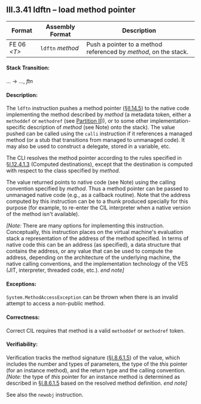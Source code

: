 ## III.3.41 ldftn &ndash; load method pointer

 | Format | Assembly Format | Description
 | ---- | ---- | ----
 | FE 06 _\<T\>_ | `ldftn` _method_ | Push a pointer to a method referenced by _method_, on the stack.

#### Stack Transition:

&hellip; &rarr; &hellip;, _ftn_

#### Description:

The `ldftn` instruction pushes a method pointer (§[II.14.5](ii.14.5-method-pointers.md)) to the native code implementing the method described by _method_ (a metadata token, either a `methoddef` or `methodref` (see [Partition II](#todo-missing-hyperlink))), or to some other implementation-specific description of _method_ (see Note) onto the stack). The value pushed can be called using the `calli` instruction if it references a managed method (or a stub that transitions from managed to unmanaged code). It may also be used to construct a delegate, stored in a variable, etc.

The CLI resolves the method pointer according to the rules specified in §[I.12.4.1.3](i.12.4.1.3-computed-destinations.md) (Computed destinations), except that the destination is computed with respect to the class specified by _method_.

The value returned points to native code (see Note) using the calling convention specified by _method_. Thus a method pointer can be passed to unmanaged native code (e.g., as a callback routine). Note that the address computed by this instruction can be to a thunk produced specially for this purpose (for example, to re-enter the CIL interpreter when a native version of the method isn't available).

_[Note:_ There are many options for implementing this instruction. Conceptually, this instruction places on the virtual machine's evaluation stack a representation of the address of the method specified. In terms of native code this can be an address (as specified), a data structure that contains the address, or any value that can be used to compute the address, depending on the architecture of the underlying machine, the native calling conventions, and the implementation technology of the VES (JIT, interpreter, threaded code, etc.). _end note]_

#### Exceptions:

`System.MethodAccessException` can be thrown when there is an invalid attempt to access a non-public method.

#### Correctness:

Correct CIL requires that method is a valid `methoddef` or `methodref` token.

#### Verifiability:

Verification tracks the method signature (§[I.8.6.1.5](i.8.6.1.5-method-signatures.md)) of the value, which includes the number and types of parameters, the type of the *this* pointer (for an instance method), and the return type and the calling convention. _[Note:_ the type of *this* pointer for an instance method is determined as described in §[I.8.6.1.5](i.8.6.1.5-method-signatures.md) based on the resolved method definition. _end note]_

See also the `newobj` instruction.
